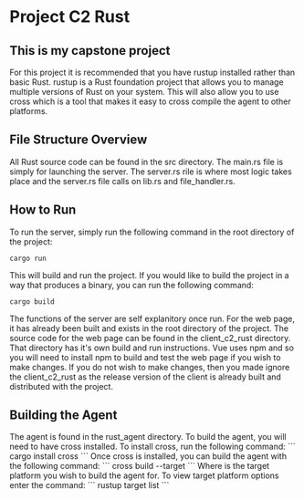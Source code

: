 <H1>Project C2 Rust</H1>
<H2>This is my capstone project</H2>

For this project it is recommended that you have rustup installed rather than
basic Rust. rustup is a Rust foundation project that allows you to manage
multiple versions of Rust on your system. This will also allow you to use
cross which is a tool that makes it easy to cross compile the agent to other
platforms.

<H2>File Structure Overview</H2>
All Rust source code can be found in the src directory. The main.rs file is
simply for launching the server. The server.rs rile is where most logic takes
place and the server.rs file calls on lib.rs and file_handler.rs.

<H2>How to Run</H2>
To run the server, simply run the following command in the root directory of
the project:

```
cargo run
```

This will build and run the project. If you would like to build the project
in a way that produces a binary, you can run the following command:
```
cargo build
```
The functions of the server are self explanitory once run. For the web page,
it has already been built and exists in the root directory of the project. The
source code for the web page can be found in the client_c2_rust directory. That
directory has it's own build and run instructions. Vue uses npm and so you will
need to install npm to build and test the web page if you wish to make changes.
If you do not wish to make changes, then you made ignore the client_c2_rust as
the release version of the client is already built and distributed with the
project.

<H2>Building the Agent</H2>
The agent is found in the rust_agent directory. To build the agent, you will
need to have cross installed. To install cross, run the following command:
```
cargo install cross
```
Once cross is installed, you can build the agent with the following command:
```
cross build --target <target>
```
Where <target> is the target platform you wish to build the agent for. To view
target platform options enter the command:
```
rustup target list
```

